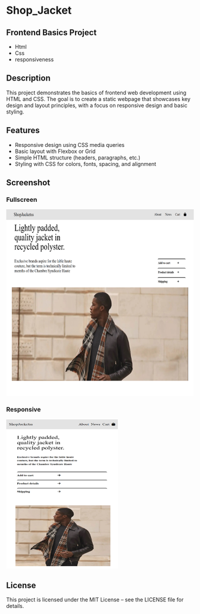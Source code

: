 # Shop_Jacket
## Frontend Basics Project
- Html
- Css
- responsiveness

## Description
This project demonstrates the basics of frontend web development using HTML and CSS. The goal is to create a static webpage that showcases key design and layout principles, with a focus on responsive design and basic styling.

## Features
- Responsive design using CSS media queries
- Basic layout with Flexbox or Grid
- Simple HTML structure (headers, paragraphs, etc.)
- Styling with CSS for colors, fonts, spacing, and alignment

## Screenshot
### Fullscreen
<img src="https://github.com/Deepakchamola/Shop_Jacket/blob/b91923933f6b697c90afd8d5c26650af2c2b39db/Shop_Jacket.png" width="800" height="500" />

### Responsive
<img src="https://github.com/Deepakchamola/Shop_Jacket/blob/ecb4b3c64797dd1d8ebf53e8d9590b6a069135a3/Shop_Jacket-2.png" width="300" height="400" />

## License
This project is licensed under the MIT License – see the LICENSE file for details.
